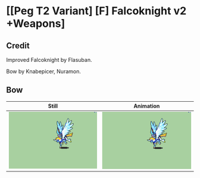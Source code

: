 # [\[Peg T2 Variant\] \[F\] Falcoknight v2 +Weapons]

## Credit

Improved Falcoknight by Flasuban.

Bow by Knabepicer, Nuramon.

## Bow

| Still | Animation |
| :---: | :-------: |
| ![Bow still](./Bow_000.png) | ![Bow animation](./Bow.gif) |
